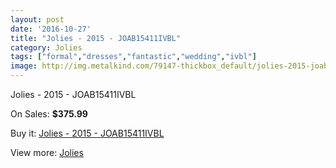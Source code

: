 ```yaml
---
layout: post
date: '2016-10-27'
title: "Jolies - 2015 - JOAB15411IVBL"
category: Jolies
tags: ["formal","dresses","fantastic","wedding","ivbl"]
image: http://img.metalkind.com/79147-thickbox_default/jolies-2015-joab15411ivbl.jpg
---
```

Jolies - 2015 - JOAB15411IVBL

On Sales: **$375.99**
<a href="https://www.metalkind.com/en/jolies/19260-jolies-2015-joab15411ivbl.html"><amp-img layout="responsive" width="600" height="600" src="//img.metalkind.com/79147-thickbox_default/jolies-2015-joab15411ivbl.jpg" alt="Jolies - 2015 - JOAB15411IVBL 0" /></a>

Buy it: [Jolies - 2015 - JOAB15411IVBL](https://www.metalkind.com/en/jolies/19260-jolies-2015-joab15411ivbl.html "Jolies - 2015 - JOAB15411IVBL")

View more: [Jolies](https://www.metalkind.com/en/147-jolies "Jolies")